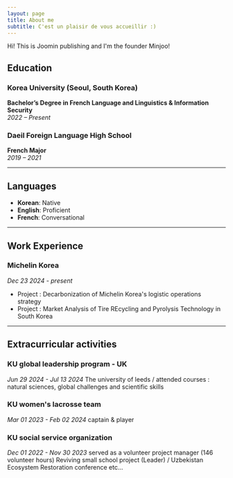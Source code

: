 ```yaml
---
layout: page
title: About me
subtitle: C'est un plaisir de vous accueillir :) 
---
```

Hi! This is Joomin publishing and I'm the founder Minjoo! 

## Education

### Korea University (Seoul, South Korea)  
**Bachelor’s Degree in French Language and Linguistics & Information Security**  
*2022 – Present*  

### Daeil Foreign Language High School  
**French Major**  
*2019 – 2021*

---

## Languages

- **Korean**: Native  
- **English**: Proficient  
- **French**: Conversational

---

## Work Experience 
### Michelin Korea 
*Dec 23 2024 - present* 
- Project : Decarbonization of Michelin Korea's logistic operations strategy
- Project : Market Analysis of Tire REcycling and Pyrolysis Technology in South Korea

---
## Extracurricular activities 
### KU global leadership program - UK
*Jun 29 2024 - Jul 13 2024*
The university of leeds / attended courses : natural sciences, global challenges and scientific skills

### KU women's lacrosse team
*Mar 01 2023 - Feb 02 2024*
captain & player 

### KU social service organization 
*Dec 01 2022 - Nov 30 2023*
served as a volunteer project manager (146 volunteer hours) 
Reviving small school project (Leader) / Uzbekistan Ecosystem Restoration conference etc... 



